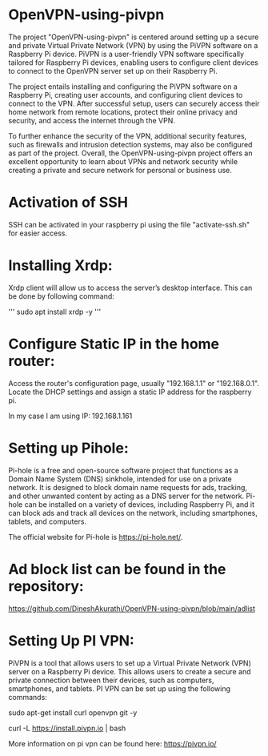 # OpenVPN-using-pivpn

The project "OpenVPN-using-pivpn" is centered around setting up a secure and private Virtual Private Network (VPN) by using the PiVPN software on a Raspberry Pi device. PiVPN is a user-friendly VPN software specifically tailored for Raspberry Pi devices, enabling users to configure client devices to connect to the OpenVPN server set up on their Raspberry Pi.

The project entails installing and configuring the PiVPN software on a Raspberry Pi, creating user accounts, and configuring client devices to connect to the VPN. After successful setup, users can securely access their home network from remote locations, protect their online privacy and security, and access the internet through the VPN.

To further enhance the security of the VPN, additional security features, such as firewalls and intrusion detection systems, may also be configured as part of the project. Overall, the OpenVPN-using-pivpn project offers an excellent opportunity to learn about VPNs and network security while creating a private and secure network for personal or business use.

# Activation of SSH 

SSH can be activated in your raspberry pi using the file "activate-ssh.sh" for easier access.

# Installing Xrdp:

Xrdp client will allow us to access the server’s desktop interface. This can be done by following command:

'''
sudo apt install xrdp -y
'''

# Configure Static IP in the home router:

Access the router's configuration page, usually "192.168.1.1" or "192.168.0.1". Locate the DHCP settings and assign a static IP address for the raspberry pi.

In my case I am using IP: 192.168.1.161

# Setting up Pihole:

Pi-hole is a free and open-source software project that functions as a Domain Name System (DNS) sinkhole, intended for use on a private network. It is designed to block domain name requests for ads, tracking, and other unwanted content by acting as a DNS server for the network. Pi-hole can be installed on a variety of devices, including Raspberry Pi, and it can block ads and track all devices on the network, including smartphones, tablets, and computers.

The official website for Pi-hole is https://pi-hole.net/.

# Ad block list can be found in the repository:

https://github.com/DineshAkurathi/OpenVPN-using-pivpn/blob/main/adlist

# Setting Up PI VPN:

PiVPN is a tool that allows users to set up a Virtual Private Network (VPN) server on a Raspberry Pi device. This allows users to create a secure and private connection between their devices, such as computers, smartphones, and tablets. PI VPN can be set up using the following commands:

sudo apt-get install curl openvpn git -y

curl -L https://install.pivpn.io | bash

More information on pi vpn can be found here: https://pivpn.io/
